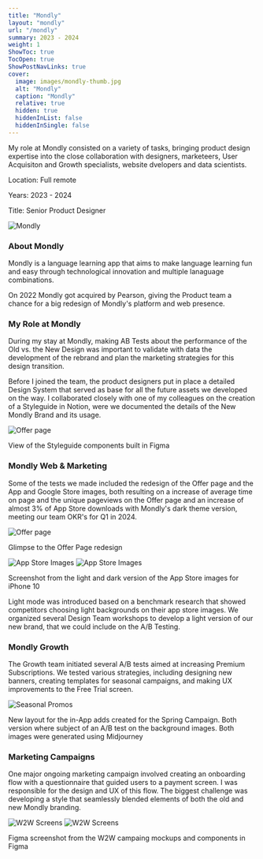 ```yaml
---
title: "Mondly"
layout: "mondly"
url: "/mondly"
summary: 2023 - 2024
weight: 1
ShowToc: true
TocOpen: true
ShowPostNavLinks: true
cover:
  image: images/mondly-thumb.jpg
  alt: "Mondly"
  caption: "Mondly"
  relative: true
  hidden: true
  hiddenInList: false
  hiddenInSingle: false
---
```


<div class="intro-info">

<p class="intro-description">My role at Mondly consisted on a variety of tasks, bringing product design expertise into the close collaboration with designers, marketeers, User Acquisiton and Growth specialists, website dvelopers and data scientists.</p>
  <p class="intro-details no-margin-bottom">Location: Full remote</p>
  <p class="intro-details no-margin-bottom">Years: 2023 - 2024</p>
  <p class="intro-details no-margin-bottom">Title: Senior Product Designer</p>

</div>

![Mondly](images/mondly-thumb.jpg)

### About Mondly

Mondly is a language learning app that aims to make language learning fun and easy through technological innovation and multiple lanaguage combinations.

On 2022 Mondly got acquired by Pearson, giving the Product team a chance for a big redesign of Mondly's platform and web presence.

### My Role at Mondly

During my stay at Mondly, making AB Tests about the performance of the Old vs. the New Design was important to validate with data the development of the rebrand and plan the marketing strategies for this design transition.

Before I joined the team, the product designers put in place a detailed Design System that served as base for all the future assets we developed on the way. I collaborated closely with one of my colleagues on the creation of a Styleguide in Notion, were we documented the details of the New Mondly Brand and its usage.

![Offer page](images/styleguide-components.png)

<p class="photo-footnote">View of the Styleguide components built in Figma</p>

### Mondly Web & Marketing

Some of the tests we made included the redesign of the Offer page and the App and Google Store images, both resulting on a increase of average time on page and the unique pageviews on the Offer page and an increase of almost 3% of App Store downloads with Mondly's dark theme version, meeting our team OKR's for Q1 in 2024.

![Offer page](images/mondly-offer-page.png)

<p class="photo-footnote">Glimpse to the Offer Page redesign</p>

![App Store Images](images/app-store-images-dark.png)
![App Store Images](images/app-store-images-light.png)

<p class="photo-footnote">Screenshot from the light and dark version of the App Store images for iPhone 10</p>

<div class="box-notes orange">
  Light mode was introduced based on a benchmark research that showed competitors choosing light backgrounds on their app store images. We organized several Design Team workshops to develop a light version of our new brand, that we could include on the A/B Testing.
</div>

### Mondly Growth

The Growth team initiated several A/B tests aimed at increasing Premium Subscriptions. We tested various strategies, including designing new banners, creating templates for seasonal campaigns, and making UX improvements to the Free Trial screen.

![Seasonal Promos](images/seasonal-campaigns.png)

<p class="photo-footnote">New layout for the in-App adds created for the Spring Campaign. Both version where subject of an A/B test on the background images. Both images were generated using Midjourney</p>

### Marketing Campaigns

One major ongoing marketing campaign involved creating an onboarding flow with a questionnaire that guided users to a payment screen. I was responsible for the design and UX of this flow. The biggest challenge was developing a style that seamlessly blended elements of both the old and new Mondly branding.

![W2W Screens](images/w2w-screens.png)
![W2W Screens](images/w2w-components.png)

<p class="photo-footnote">Figma screenshot from the W2W campaing mockups and components in Figma</p>
